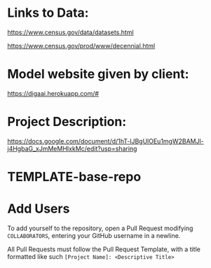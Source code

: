 # Links to Data:
https://www.census.gov/data/datasets.html

https://www.census.gov/prod/www/decennial.html

# Model website given by client:
https://digaai.herokuapp.com/#

# Project Description:
https://docs.google.com/document/d/1hT-lJBgUlOEu1mgW2BAMJl-j4HgbaG_xJmMeMHIxkMc/edit?usp=sharing



# TEMPLATE-base-repo

# Add Users
To add yourself to the repository, open a Pull Request modifying `COLLABORATORS`, entering your GitHub username in a newline.

All Pull Requests must follow the Pull Request Template, with a title formatted like such `[Project Name]: <Descriptive Title>`
